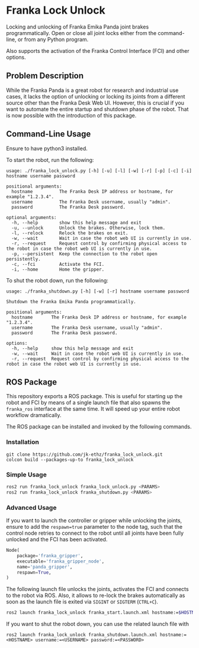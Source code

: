 # Franka Lock Unlock

Locking and unlocking of Franka Emika Panda joint brakes programmatically. Open or close all joint locks either from the command-line, or from any Python program.

Also supports the activation of the Franka Control Interface (FCI) and other options.

## Problem Description

While the Franka Panda is a great robot for research and industrial use cases, it lacks the option of unlocking or locking its joints from a different source other than the Franka Desk Web UI. However, this is crucial if you want to automate the entire startup and shutdown phase of the robot. That is now possible with the introduction of this package.

## Command-Line Usage

Ensure to have python3 installed.

To start the robot, run the following:

```
usage: ./franka_lock_unlock.py [-h] [-u] [-l] [-w] [-r] [-p] [-c] [-i] hostname username password

positional arguments:
  hostname          The Franka Desk IP address or hostname, for example "1.2.3.4".
  username          The Franka Desk username, usually "admin".
  password          The Franka Desk password.

optional arguments:
  -h, --help        show this help message and exit
  -u, --unlock      Unlock the brakes. Otherwise, lock them.
  -l, --relock      Relock the brakes on exit.
  -w, --wait        Wait in case the robot web UI is currently in use.
  -r, --request     Request control by confirming physical access to the robot in case the robot web UI is currently in use.
  -p, --persistent  Keep the connection to the robot open persistently.
  -c, --fci         Activate the FCI.
  -i, --home        Home the gripper.
```

To shut the robot down, run the following:

```
usage: ./franka_shutdown.py [-h] [-w] [-r] hostname username password

Shutdown the Franka Emika Panda programmatically.

positional arguments:
  hostname       The Franka Desk IP address or hostname, for example "1.2.3.4".
  username       The Franka Desk username, usually "admin".
  password       The Franka Desk password.

options:
  -h, --help     show this help message and exit
  -w, --wait     Wait in case the robot web UI is currently in use.
  -r, --request  Request control by confirming physical access to the robot in case the robot web UI is currently in use.
```

## ROS Package

This repository exports a ROS package. This is useful for starting up the robot and FCI by means of a single launch file that also spawns the `franka_ros` interface at the same time. It will speed up your entire robot workflow dramatically.

The ROS package can be installed and invoked by the following commands.

### Installation

```
git clone https://github.com/jk-ethz/franka_lock_unlock.git
colcon build --packages-up-to franka_lock_unlock
```

### Simple Usage

```sh
ros2 run franka_lock_unlock franka_lock_unlock.py <PARAMS>
ros2 run franka_lock_unlock franka_shutdown.py <PARAMS>
```

### Advanced Usage

If you want to launch the controller or gripper while unlocking the joints, ensure to add the `respawn=true` parameter to the node tag, such that the control node retries to connect to the robot until all joints have been fully unlocked and the FCI has been activated.

```Python
Node(
    package='franka_gripper',
    executable='franka_gripper_node',
    name='panda_gripper',
    respawn=True,
)
```

The following launch file unlocks the joints, activates the FCI and connects to the robot via ROS. Also, it allows to re-lock the brakes automatically as soon as the launch file is exited via `SIGINT` or `SIGTERM` (`CTRL+C`).

```sh
ros2 launch franka_lock_unlock franka_start.launch.xml hostname:=$HOSTNAME_OR_IP username:=$USERNAME password:=$PASSWORD
```

If you want to shut the robot down, you can use the related launch file with

```
ros2 launch franka_lock_unlock franka_shutdown.launch.xml hostname:=<HOSTNAME> username:=<USERNAME> password:=<PASSWORD>
```

